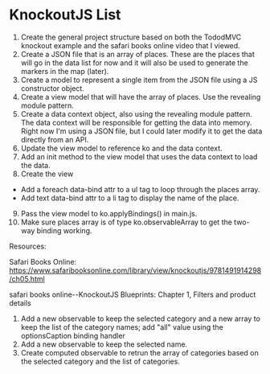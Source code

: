 # KnockoutJS List

1. Create the general project structure based on both the TododMVC knockout example and the safari books online video that I viewed. 
2. Create a JSON file that is an array of places. These are the places that will go in the data list for now and it will also be used to generate the markers in the map (later).
3. Create a model to represent a single item from the JSON file using a JS constructor object.
4. Create a view model that will have the array of places. Use the revealing module pattern.
5. Create a data context object, also using the revealing module pattern. The data context will be responsible for getting the data into memory. Right now I'm using a JSON file, but I could later modify it to get the data directly from an API.
6. Update the view model to reference ko and the data context.
7. Add an init method to the view model that uses the data context to load the data. 
8. Create the view
  - Add a foreach data-bind attr to a ul tag to loop through the places array.
  - Add text data-bind attr to a li tag to display the name of the place.
9. Pass the view model to ko.applyBindings() in main.js.
10. Make sure places array is of type ko.observableArray to get the two-way binding working.

Resources:

Safari Books Online: 
https://www.safaribooksonline.com/library/view/knockoutjs/9781491914298/ch05.html


safari books online--KnockoutJS Blueprints: Chapter 1, Filters and product details 

1. Add a new observable to keep the selected category and a new array to keep the list of the category names; add "all" value using the optionsCaption binding handler
2. Add a new observable to keep the selected name.
3. Create computed observable to retrun the array of categories based on the selected category and the list of categories.
